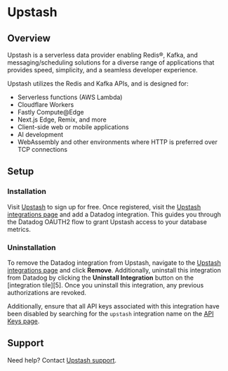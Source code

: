 # Upstash

## Overview

Upstash is a serverless data provider enabling Redis®, Kafka, and messaging/scheduling solutions for a diverse range of applications that provides speed, simplicity, and a seamless developer experience. 

Upstash utilizes the Redis and Kafka APIs, and is designed for:

* Serverless functions (AWS Lambda)
* Cloudflare Workers
* Fastly Compute@Edge
* Next.js Edge, Remix, and more
* Client-side web or mobile applications
* AI development
* WebAssembly and other environments where HTTP is preferred over TCP connections

## Setup

### Installation

Visit [Upstash][4] to sign up for free. Once registered, visit the [Upstash integrations page][1] and add a Datadog integration. This guides you through the Datadog OAUTH2 flow to grant Upstash access to your database metrics.

### Uninstallation

To remove the Datadog integration from Upstash, navigate to the [Upstash integrations page][1] and click **Remove**. Additionally, uninstall this integration from Datadog by clicking the **Uninstall Integration** button on the [integration tile][5]. Once you uninstall this integration, any previous authorizations are revoked.

Additionally, ensure that all API keys associated with this integration have been disabled by searching for the `upstash` integration name on the [API Keys page][3].

## Support

Need help? Contact [Upstash support](mailto:support@upstash.com).


[1]: https://console.upstash.com/integration/datadog
[2]: https://app.datadoghq.com/organization-settings/oauth-applications
[3]: https://app.datadoghq.com/organization-settings/api-keys?filter=Upstash
[4]: https://upstash.com
